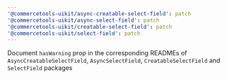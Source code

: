 ```yaml
---
'@commercetools-uikit/async-creatable-select-field': patch
'@commercetools-uikit/async-select-field': patch
'@commercetools-uikit/creatable-select-field': patch
'@commercetools-uikit/select-field': patch
---
```


Document `hasWarning` prop in the corresponding READMEs of `AsyncCreatableSelectField`, `AsyncSelectField`, `CreatableSelectField` and `SelectField` packages
